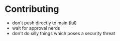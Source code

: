 # Contributing
- don't push directly to main (lul)
- wait for approval nerds
- don't do silly things which poses a security threat
